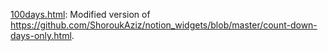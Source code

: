 [100days.html](https://github.com/syillvy/notion-widgets/blob/main/100days.html): Modified version of https://github.com/ShoroukAziz/notion_widgets/blob/master/count-down-days-only.html.
